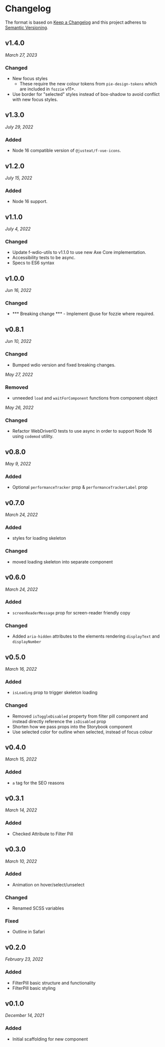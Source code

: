 # Changelog

The format is based on [Keep a Changelog](http://keepachangelog.com/en/1.0.0/)
and this project adheres to [Semantic Versioning](http://semver.org/spec/v2.0.0.html).


v1.4.0
------------------------------
*March 27, 2023*

### Changed
- New focus styles
  - These require the new colour tokens from `pie-design-tokens` which are included in `fozzie` v11+.
- Use border for "selected" styles instead of box-shadow to avoid conflict with new focus styles.


v1.3.0
------------------------------
*July 29, 2022*

### Added
- Node 16 compatible version of `@justeat/f-vue-icons`.


v1.2.0
------------------------------
*July 15, 2022*

### Added
- Node 16 support.


v1.1.0
------------------------------
*July 4, 2022*

### Changed
- Update f-wdio-utils to v1.1.0 to use new Axe Core implementation.
- Accessibility tests to be async.
- Specs to ES6 syntax


v1.0.0
-----------------------------
*Jun 16, 2022*

### Changed
- *** Breaking change *** - Implement @use for fozzie where required.


v0.8.1
-----------------------------
*Jun 10, 2022*

### Changed
- Bumped wdio version and fixed breaking changes.

*May 27, 2022*

### Removed
- unneeded `load` and `waitForComponent` functions from component object

*May 26, 2022*

### Changed
- Refactor WebDriverIO tests to use async in order to support Node 16 using `codemod` utility.


v0.8.0
------------------------------
*May 9, 2022*

### Added
- Optional `performanceTracker` prop & `performanceTrackerLabel` prop


v0.7.0
------------------------------
*March 24, 2022*

### Added
- styles for loading skeleton

### Changed
- moved loading skeleton into separate component


v0.6.0
------------------------------
*March 24, 2022*

### Added
- `screenReaderMessage` prop for screen-reader friendly copy

### Changed
- Added `aria-hidden` attributes to the elements rendering `displayText` and `displayNumber`


v0.5.0
------------------------------
*March 16, 2022*

### Added
- `isLoading` prop to trigger skeleton loading

### Changed
- Removed `isToggleDisabled` property from filter pill component and instead directly reference the `isDisabled` prop
- Shorten how we pass props into the Storybook component
- Use selected color for outline when selected, instead of focus colour


v0.4.0
------------------------------
*March 15, 2022*

### Added
- `a` tag for the SEO reasons


v0.3.1
------------------------------
*March 14, 2022*

### Added
- Checked Attribute to Filter Pill


v0.3.0
------------------------------
*March 10, 2022*

### Added
- Animation on hover/select/unselect

### Changed
- Renamed SCSS variables

### Fixed
- Outline in Safari


v0.2.0
------------------------------
*February 23, 2022*

### Added
- FilterPill basic structure and functionality
- FilterPill basic styling


v0.1.0
------------------------------
*December 14, 2021*

### Added
- Initial scaffolding for new component
